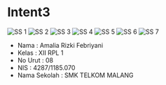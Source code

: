 # Intent3
![SS 1](https://github.com/amaliakiki88/Intent3/blob/master/Screenshot_2016-10-10-06-32-08-96.png)
![SS 2](https://github.com/amaliakiki88/Intent3/blob/master/Screenshot_2016-10-10-06-32-12-86.png)
![SS 3](https://github.com/amaliakiki88/Intent3/blob/master/Screenshot_2016-10-10-06-32-20-80.png)
![SS 4](https://github.com/amaliakiki88/Intent3/blob/master/Screenshot_2016-10-10-06-32-25-43.png)
![SS 5](https://github.com/amaliakiki88/Intent3/blob/master/Screenshot_2016-10-10-06-32-35-26.png)
![SS 6](https://github.com/amaliakiki88/Intent3/blob/master/Screenshot_2016-10-10-06-32-42-19.png)
![SS 7](https://github.com/amaliakiki88/Intent3/blob/master/Screenshot_2016-10-10-06-33-10-87.png)


+ Nama : Amalia Rizki Febriyani 
+ Kelas : XII RPL 1
+ No Urut : 08
+ NIS : 4287/1185.070
+ Nama Sekolah : SMK TELKOM MALANG 
